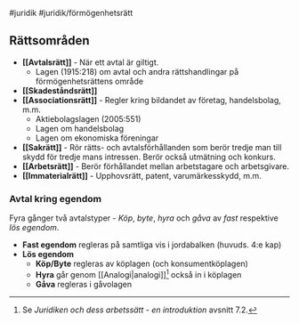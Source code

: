 #juridik #juridik/förmögenhetsrätt
## Rättsområden
- **[[Avtalsrätt]]** - När ett avtal är giltigt.
	- Lagen (1915:218) om avtal och andra rättshandlingar på förmögenhetsrättens område
- **[[Skadeståndsrätt]]**
- **[[Associationsrätt]]** - Regler kring bildandet av företag, handelsbolag, m.m.
	- Aktiebolagslagen (2005:551)
	- Lagen om handelsbolag
	- Lagen om ekonomiska föreningar
- **[[Sakrätt]]** - Rör rätts- och avtalsförhållanden som berör tredje man till skydd för tredje mans intressen. Berör också utmätning och konkurs.
- **[[Arbetsrätt]]** - Berör förhållandet mellan arbetstagare och arbetsgivare.
- **[[Immaterialrätt]]** - Upphovsrätt, patent, varumärkesskydd, m.m.
### Avtal kring egendom
Fyra gånger två avtalstyper - *Köp*, *byte*, *hyra* och *gåva* av *fast* respektive *lös egendom*.
- **Fast egendom** regleras på samtliga vis i jordabalken (huvuds. 4:e kap)
- **Lös egendom**
	- **Köp/Byte** regleras av köplagen (och konsumentköplagen)
	- **Hyra** går genom [[Analogi|analogi]][^1] också in i köplagen
	- **Gåva** regleras i gåvolagen

[^1]: Se *Juridiken och dess arbetssätt - en introduktion* avsnitt 7.2.